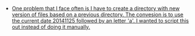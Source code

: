 
* [One problem that I face often is I have to create a directory with new version of files based on a previous directory. The convesion is to use the current date 20141125 followed by an letter 'a'. I wanted to script this out instead of doing it manually.](posts/bash-folder-date.html)
